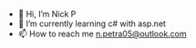 - 👋 Hi, I’m Nick P
- 🌱 I’m currently learning c# with asp.net
- 📫 How to reach me n.petra05@outlook.com

<!---
techboy290/techboy290 is a ✨ special ✨ repository because its `README.md` (this file) appears on your GitHub profile.
You can click the Preview link to take a look at your changes.
--->
